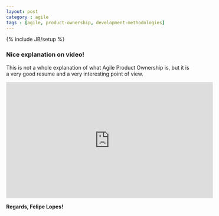 ```yaml
---
layout: post
category : agile
tags : [agile, product-ownership, development-methodologies]
---
```

{% include JB/setup %}

### Nice explanation on video!

This is not a whole explanation of what Agile Product Ownership is, but it is a very good resume and a very interesting point of view.

<iframe width="560" height="315" src="http://www.youtube.com/embed/502ILHjX9EE" frameborder="0"> </iframe>



**Regards, Felipe Lopes!**